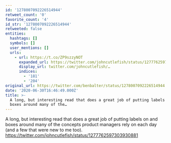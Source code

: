 ```yaml
---
id: '1278007092226514944'
retweet_count: '0'
favorite_count: '4'
id_str: '1278007092226514944'
retweeted: false
entities:
  hashtags: []
  symbols: []
  user_mentions: []
  urls:
    - url: https://t.co/ZP9szzyNOT
      expanded_url: https://twitter.com/johncutlefish/status/1277762597303930881
      display_url: twitter.com/johncutlefish/…
      indices:
        - '181'
        - '204'
original_url: https://twitter.com/benbalter/status/1278007092226514944
date: '2020-06-30T16:46:49.000Z'
title: >-
  A long, but interesting read that does a great job of putting labels on and
  boxes around many of the…
---
```


A long, but interesting read that does a great job of putting labels on and boxes around many of the concepts product managers rely on each day (and a few that were new to me too). https://twitter.com/johncutlefish/status/1277762597303930881